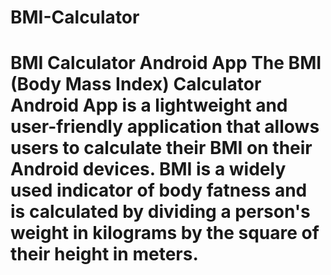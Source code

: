 # BMI-Calculator
# BMI Calculator Android App  The BMI (Body Mass Index) Calculator Android App is a lightweight and user-friendly application that allows users to calculate their BMI on their Android devices. BMI is a widely used indicator of body fatness and is calculated by dividing a person's weight in kilograms by the square of their height in meters.  
